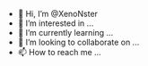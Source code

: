 - 👋 Hi, I’m @XenoNster
- 👀 I’m interested in ...
- 🌱 I’m currently learning ...
- 💞️ I’m looking to collaborate on ...
- 📫 How to reach me ...

<!---
XenoNster/XenoNster is a ✨ special ✨ repository because its `README.md` (this file) appears on your GitHub profile.
You can click the Preview link to take a look at your changes.
--->
